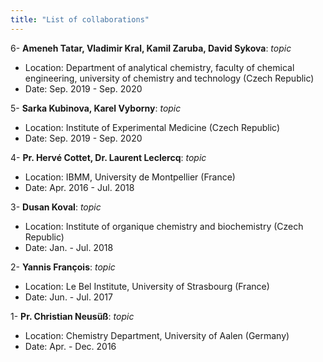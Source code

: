 ```yaml
---
title: "List of collaborations"
---
```


6- **Ameneh Tatar, Vladimir Kral, Kamil Zaruba, David Sykova**: *topic*  
* Location: Department of analytical chemistry, faculty of chemical engineering, university of chemistry and technology (Czech Republic)  
* Date: Sep. 2019 - Sep. 2020  

5- **Sarka Kubinova, Karel Vyborny**: *topic*  
* Location: Institute of Experimental Medicine (Czech Republic)  
* Date: Sep. 2019 - Sep. 2020  

4- **Pr. Hervé Cottet, Dr. Laurent Leclercq**: *topic*  
* Location: IBMM, University de Montpellier (France)  
* Date: Apr. 2016 - Jul. 2018  

3- **Dusan Koval**: *topic*  
* Location: Institute of organique chemistry and biochemistry (Czech Republic)  
* Date: Jan. - Jul. 2018  

2- **Yannis François**: *topic*  
* Location: Le Bel Institute, University of Strasbourg (France)  
* Date: Jun. - Jul. 2017  

1- **Pr. Christian Neusüß**:  *topic*  
* Location: Chemistry Department, University of Aalen (Germany)
* Date: Apr. - Dec. 2016
